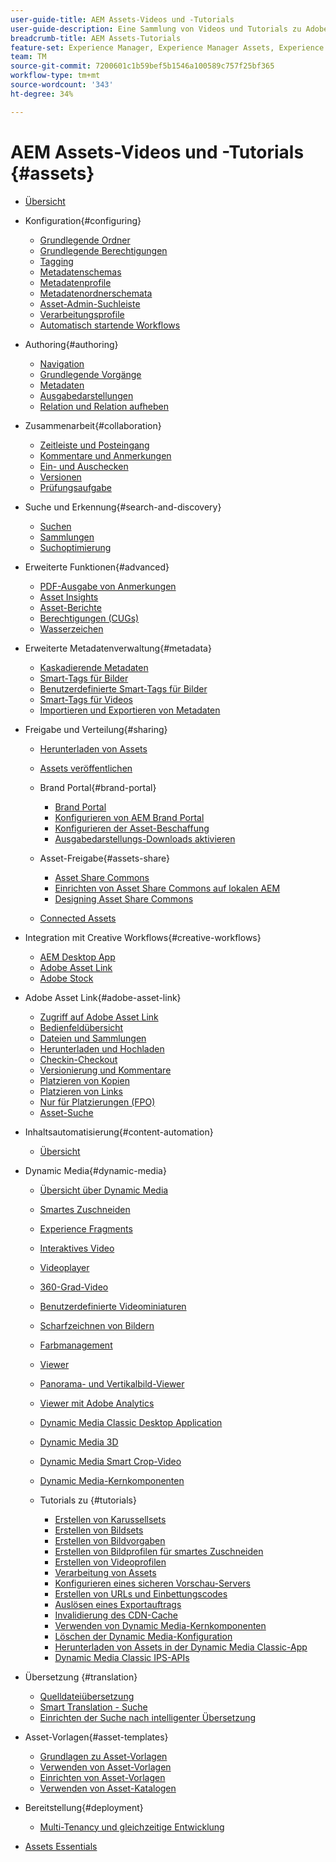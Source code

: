 ```yaml
---
user-guide-title: AEM Assets-Videos und -Tutorials
user-guide-description: Eine Sammlung von Videos und Tutorials zu Adobe Experience Manager Assets.
breadcrumb-title: AEM Assets-Tutorials
feature-set: Experience Manager, Experience Manager Assets, Experience Manager Sites
team: TM
source-git-commit: 7200601c1b59bef5b1546a100589c757f25bf365
workflow-type: tm+mt
source-wordcount: '343'
ht-degree: 34%

---
```



# AEM Assets-Videos und -Tutorials {#assets}

+ [Übersicht](overview.md)

+ Konfiguration{#configuring}
   + [Grundlegende Ordner](configuring/baseline-folders.md)
   + [Grundlegende Berechtigungen](configuring/baseline-permissions.md)
   + [Tagging](configuring/tagging.md)
   + [Metadatenschemas](configuring/metadata-schemas.md)
   + [Metadatenprofile](configuring/metadata-profiles.md)
   + [Metadatenordnerschemata](configuring/metadata-folder-schemas.md)
   + [Asset-Admin-Suchleiste](configuring/assets-admin-search-rail.md)
   + [Verarbeitungsprofile](configuring/processing-profiles.md)
   + [Automatisch startende Workflows](configuring/auto-start-workflows.md)

+ Authoring{#authoring}
   + [Navigation](./authoring/navigation.md)
   + [Grundlegende Vorgänge](./authoring/basic-operations.md)
   + [Metadaten](./authoring/metadata.md)
   + [Ausgabedarstellungen](./authoring/renditions.md)
   + [Relation und Relation aufheben](./authoring/relate-unrelate.md)

+ Zusammenarbeit{#collaboration}
   + [Zeitleiste und Posteingang](./collaboration/timeline-and-inbox.md)
   + [Kommentare und Anmerkungen](./collaboration/comments-and-annotations.md)
   + [Ein- und Auschecken](./collaboration/check-in-and-check-out.md)
   + [Versionen](./collaboration/versions.md)
   + [Prüfungsaufgabe](./collaboration/review-task.md)

+ Suche und Erkennung{#search-and-discovery}
   + [Suchen](./search-and-discovery/search.md)
   + [Sammlungen](./search-and-discovery/collections.md)
   + [Suchoptimierung](./search-and-discovery/search-boost.md)

+ Erweiterte Funktionen{#advanced}
   + [PDF-Ausgabe von Anmerkungen](./advanced/customizing-annotations-pdf-output.md)
   + [Asset Insights](./advanced/asset-insights-launch-tutorial.md)
   + [Asset-Berichte](./advanced/asset-reports.md)
   + [Berechtigungen (CUGs)](./advanced/closed-user-groups.md)
   + [Wasserzeichen](./advanced/watermarks.md)

+ Erweiterte Metadatenverwaltung{#metadata}
   + [Kaskadierende Metadaten](metadata/cascade-metadata-feature-video-use.md)
   + [Smart-Tags für Bilder](metadata/image-smart-tags.md)
   + [Benutzerdefinierte Smart-Tags für Bilder](metadata/custom-smart-tags.md)
   + [Smart-Tags für Videos](metadata/video-smart-tags.md)
   + [Importieren und Exportieren von Metadaten](metadata/metadata-import-export.md)

+ Freigabe und Verteilung{#sharing}
   + [Herunterladen von Assets](./sharing/download.md)
   + [Assets veröffentlichen](./sharing/publish.md)

   + Brand Portal{#brand-portal}
      + [Brand Portal](./sharing/brand-portal.md)
      + [Konfigurieren von AEM Brand Portal](brand-portal/configure.md)
      + [Konfigurieren der Asset-Beschaffung](brand-portal/configure-asset-sourcing.md)
      + [Ausgabedarstellungs-Downloads aktivieren](brand-portal/enable-renditions-download.md)
   + Asset-Freigabe{#assets-share}
      + [Asset Share Commons](./sharing/asset-share-commons-user-experience-feature-video-understand.md)
      + [Einrichten von Asset Share Commons auf lokalen AEM](./sharing/asset-share-commons-technical-video-setup.md)
      + [Designing Asset Share Commons](./sharing/asset-share-commons-feature-video-theming.md)
   + [Connected Assets](./sharing/connected-assets.md)


+ Integration mit Creative Workflows{#creative-workflows}
   + [AEM Desktop App](./creative-workflows/aem-desktop-app.md)
   + [Adobe Asset Link](./creative-workflows/adobe-asset-link.md)
   + [Adobe Stock](./creative-workflows/adobe-stock.md)

+ Adobe Asset Link{#adobe-asset-link}
   + [Zugriff auf Adobe Asset Link](./adobe-asset-link/launch-adobe-asset-link.md)
   + [Bedienfeldübersicht](./adobe-asset-link/panel-overview.md)
   + [Dateien und Sammlungen](./adobe-asset-link/files-and-collections.md)
   + [Herunterladen und Hochladen](./adobe-asset-link/download-and-upload.md)
   + [Checkin-Checkout](./adobe-asset-link/check-in-check-out.md)
   + [Versionierung und Kommentare](./adobe-asset-link/file-versioning-and-comments.md)
   + [Platzieren von Kopien](./adobe-asset-link/place-copy.md)
   + [Platzieren von Links](./adobe-asset-link/place-linked.md)
   + [Nur für Platzierungen (FPO)](./adobe-asset-link/for-placement-only.md)
   + [Asset-Suche](./adobe-asset-link/asset-search.md)

+ Inhaltsautomatisierung{#content-automation}
   + [Übersicht](./content-automation/overview.md)

+ Dynamic Media{#dynamic-media}
   + [Übersicht über Dynamic Media](dynamic-media/dynamic-media-overview-feature-video-use.md)
   + [Smartes Zuschneiden](dynamic-media/smart-crop-feature-video-use.md)
   + [Experience Fragments](dynamic-media/dynamic-media-experience-fragments-feature-video-use.md)
   + [Interaktives Video](dynamic-media/dynamic-media-interactive-video-feature-video-use.md)
   + [Videoplayer](dynamic-media/dynamic-media-video-player-feature-video-use.md)
   + [360-Grad-Video](dynamic-media/dynamic-media-360-video-custom-thumbnail-feature-video-use.md)
   + [Benutzerdefinierte Videominiaturen](dynamic-media/dynamic-media-video-thumbnails-feature-video-use.md)
   + [Scharfzeichnen von Bildern](dynamic-media/dynamic-media-image-sharpening-feature-video-use.md)
   + [Farbmanagement](dynamic-media/dynamic-media-color-management-technical-video-setup.md)
   + [Viewer](dynamic-media/dynamic-media-viewer-feature-video-understand.md)
   + [Panorama- und Vertikalbild-Viewer](dynamic-media/panorama-vertical-image-viewer-feature-video-use.md)
   + [Viewer mit Adobe Analytics](dynamic-media/dynamic-media-viewer-extension-use.md)
   + [Dynamic Media Classic Desktop Application](dynamic-media/dynamic-media-classic-desktop-application.md)
   + [Dynamic Media 3D](dynamic-media/dynamic-media-3d-feature-video.md)
   + [Dynamic Media Smart Crop-Video](dynamic-media/dynamic-media-smart-crop-video.md)
   + [Dynamic Media-Kernkomponenten](dynamic-media/dynamic-media-core-components.md)

   + Tutorials zu {#tutorials}
      + [Erstellen von Karussellsets](dynamic-media/tutorials/creating-different-kinds-of-sets-with-aem-dynamic-media-carousel-sets.md)
      + [Erstellen von Bildsets](dynamic-media/tutorials/creating-different-kinds-of-sets-with-aem-dynamic-media-image-sets.md)
      + [Erstellen von Bildvorgaben](dynamic-media/tutorials/creating-image-presets.md)
      + [Erstellen von Bildprofilen für smartes Zuschneiden](dynamic-media/tutorials/creating-image-profile-smart-crop.md)
      + [Erstellen von Videoprofilen](dynamic-media/tutorials/creating-video-profile-to-process-videos-in-dynamic-media.md)
      + [Verarbeitung von Assets](dynamic-media/tutorials/how-to-run-dam-update-asset-workflow-on-an-asset-with-dynamic-media-enabled.md)
      + [Konfigurieren eines sicheren Vorschau-Servers](dynamic-media/tutorials/adding-test-image-server-details-in-dynamic-media-for-secure-preview.md)
      + [Erstellen von URLs und Einbettungscodes](dynamic-media/tutorials/how-to-generate-public-url-or-embed-code-for-an-asset.md)
      + [Auslösen eines Exportauftrags](dynamic-media/tutorials/how-to-trigger-export-job-in-dynamic-media-during-submit-job-operation-parameter.md)
      + [Invalidierung des CDN-Cache](dynamic-media/tutorials/invalidating-the-cdn-cache-by-way-of-dynamic-media.md)
      + [Verwenden von Dynamic Media-Kernkomponenten](dynamic-media/tutorials/using-dm-components-on-site-page.md)
      + [Löschen der Dynamic Media-Konfiguration](dynamic-media/tutorials/deleting-dynamic-media-configuration.md)
      + [Herunterladen von Assets in der Dynamic Media Classic-App](dynamic-media/tutorials/how-to-download-asset-in-dynamic-media-classic-app.md)
      + [Dynamic Media Classic IPS-APIs](dynamic-media/tutorials/introduction-to-dynamic-media-classic-ips-api.md)

+ Übersetzung {#translation}
   + [Quelldateiübersetzung](translation/source-file-translation-feature-video-use.md)
   + [Smart Translation - Suche](translation/smart-translation-search-feature-video-use.md)
   + [Einrichten der Suche nach intelligenter Übersetzung](translation/smart-translation-search-technical-video-setup.md)

+ Asset-Vorlagen{#asset-templates}
   + [Grundlagen zu Asset-Vorlagen](asset-templates/asset-templates-tutorial-understand.md)
   + [Verwenden von Asset-Vorlagen](asset-templates/asset-templates-feature-video-use.md)
   + [Einrichten von Asset-Vorlagen](asset-templates/asset-templates-technical-video-setup.md)
   + [Verwenden von Asset-Katalogen](asset-templates/asset-catalog-template-feature-video-use.md)

+ Bereitstellung{#deployment}
   + [Multi-Tenancy und gleichzeitige Entwicklung](deployment/multitenancy-concurrent-article-understand.md)

+ [Assets Essentials](https://experienceleague.adobe.com/docs/experience-manager-learn/assets-essentials/overview.html)
